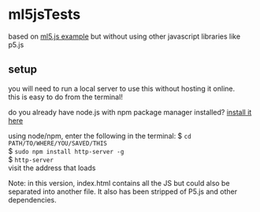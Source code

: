 # ml5jsTests  
  
based on <a href="https://ml5js.org/docs/yolo-webcam">ml5.js example</a> but without using other javascript libraries like p5.js  

## setup  

you will need to run a local server to use this without hosting it online.   
this is easy to do from the terminal!  

do you already have node.js with npm package manager installed?
<a href="https://nodejs.org/en/download/">install it here</a>
  
using node/npm, enter the following in the terminal:
$ `cd PATH/TO/WHERE/YOU/SAVED/THIS`  
$ `sudo npm install http-server -g`  
$ `http-server`  
visit the address that loads  

Note: in this version, index.html contains all the JS but could also be separated into another file. It also has been stripped of P5.js and other dependencies.  
